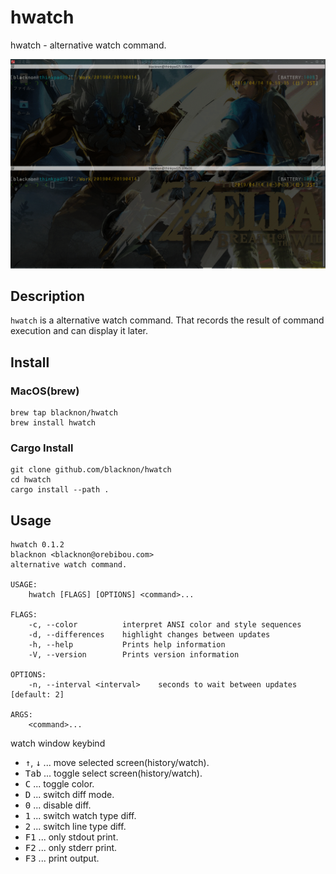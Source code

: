 hwatch
====

hwatch - alternative watch command.

<p align="center">
<img src="./img/tty.gif" />
</p>

## Description

`hwatch` is a alternative watch command. That records the result of command execution and can display it later.

## Install

### MacOS(brew)

    brew tap blacknon/hwatch
    brew install hwatch

### Cargo Install

    git clone github.com/blacknon/hwatch
    cd hwatch
    cargo install --path .

## Usage

    hwatch 0.1.2
    blacknon <blacknon@orebibou.com>
    alternative watch command.

    USAGE:
        hwatch [FLAGS] [OPTIONS] <command>...

    FLAGS:
        -c, --color          interpret ANSI color and style sequences
        -d, --differences    highlight changes between updates
        -h, --help           Prints help information
        -V, --version        Prints version information

    OPTIONS:
        -n, --interval <interval>    seconds to wait between updates [default: 2]

    ARGS:
        <command>...

watch window keybind

- <kbd>↑</kbd>, <kbd>↓</kbd>  ... move selected screen(history/watch).
- <kbd>Tab</kbd> ... toggle select screen(history/watch).
- <kbd>C</kbd>   ... toggle color.
- <kbd>D</kbd>   ... switch diff mode.
- <kbd>0</kbd>   ... disable diff.
- <kbd>1</kbd>   ... switch watch type diff.
- <kbd>2</kbd>   ... switch line type diff.
- <kbd>F1</kbd>  ... only stdout print.
- <kbd>F2</kbd>  ... only stderr print.
- <kbd>F3</kbd>  ... print output.
